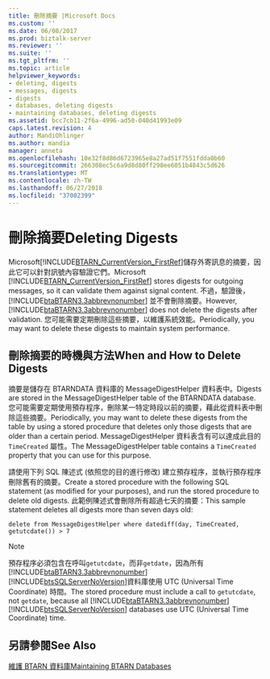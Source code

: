 ```yaml
---
title: 刪除摘要 |Microsoft Docs
ms.custom: ''
ms.date: 06/08/2017
ms.prod: biztalk-server
ms.reviewer: ''
ms.suite: ''
ms.tgt_pltfrm: ''
ms.topic: article
helpviewer_keywords:
- deleting, digests
- messages, digests
- digests
- databases, deleting digests
- maintaining databases, deleting digests
ms.assetid: bcc7cb11-2f6a-4996-ad50-040d41993e09
caps.latest.revision: 4
author: MandiOhlinger
ms.author: mandia
manager: anneta
ms.openlocfilehash: 10e32f8d86d6723965e8a27ad51f7551fdda0b60
ms.sourcegitcommit: 266308ec5c6a9d8d80ff298ee6051b4843c5d626
ms.translationtype: MT
ms.contentlocale: zh-TW
ms.lasthandoff: 06/27/2018
ms.locfileid: "37002399"
---
```

# <a name="deleting-digests"></a><span data-ttu-id="682d6-102">刪除摘要</span><span class="sxs-lookup"><span data-stu-id="682d6-102">Deleting Digests</span></span>
<span data-ttu-id="682d6-103">Microsoft[!INCLUDE[BTARN_CurrentVersion_FirstRef](../../includes/btarn-currentversion-firstref-md.md)]儲存外寄訊息的摘要，因此它可以針對訊號內容驗證它們。</span><span class="sxs-lookup"><span data-stu-id="682d6-103">Microsoft [!INCLUDE[BTARN_CurrentVersion_FirstRef](../../includes/btarn-currentversion-firstref-md.md)] stores digests for outgoing messages, so it can validate them against signal content.</span></span> <span data-ttu-id="682d6-104">不過，驗證後，[!INCLUDE[btaBTARN3.3abbrevnonumber](../../includes/btabtarn3-3abbrevnonumber-md.md)] 並不會刪除摘要。</span><span class="sxs-lookup"><span data-stu-id="682d6-104">However, [!INCLUDE[btaBTARN3.3abbrevnonumber](../../includes/btabtarn3-3abbrevnonumber-md.md)] does not delete the digests after validation.</span></span> <span data-ttu-id="682d6-105">您可能需要定期刪除這些摘要，以維護系統效能。</span><span class="sxs-lookup"><span data-stu-id="682d6-105">Periodically, you may want to delete these digests to maintain system performance.</span></span>  
  
## <a name="when-and-how-to-delete-digests"></a><span data-ttu-id="682d6-106">刪除摘要的時機與方法</span><span class="sxs-lookup"><span data-stu-id="682d6-106">When and How to Delete Digests</span></span>  
 <span data-ttu-id="682d6-107">摘要是儲存在 BTARNDATA 資料庫的 MessageDigestHelper 資料表中。</span><span class="sxs-lookup"><span data-stu-id="682d6-107">Digests are stored in the MessageDigestHelper table of the BTARNDATA database.</span></span> <span data-ttu-id="682d6-108">您可能需要定期使用預存程序，刪除某一特定時段以前的摘要，藉此從資料表中刪除這些摘要。</span><span class="sxs-lookup"><span data-stu-id="682d6-108">Periodically, you may want to delete these digests from the table by using a stored procedure that deletes only those digests that are older than a certain period.</span></span> <span data-ttu-id="682d6-109">MessageDigestHelper 資料表含有可以達成此目的 `TimeCreated` 屬性。</span><span class="sxs-lookup"><span data-stu-id="682d6-109">The MessageDigestHelper table contains a `TimeCreated` property that you can use for this purpose.</span></span>  
  
 <span data-ttu-id="682d6-110">請使用下列 SQL 陳述式 (依照您的目的進行修改) 建立預存程序，並執行預存程序刪除舊有的摘要。</span><span class="sxs-lookup"><span data-stu-id="682d6-110">Create a stored procedure with the following SQL statement (as modified for your purposes), and run the stored procedure to delete old digests.</span></span> <span data-ttu-id="682d6-111">此範例陳述式會刪除所有超過七天的摘要：</span><span class="sxs-lookup"><span data-stu-id="682d6-111">This sample statement deletes all digests more than seven days old:</span></span>  
  
```  
delete from MessageDigestHelper where datediff(day, TimeCreated, getutcdate()) > 7  
```  
  
> [!NOTE]
>  <span data-ttu-id="682d6-112">預存程序必須包含在呼叫`getutcdate`，而非`getdate`，因為所有[!INCLUDE[btaBTARN3.3abbrevnonumber](../../includes/btabtarn3-3abbrevnonumber-md.md)][!INCLUDE[btsSQLServerNoVersion](../../includes/btssqlservernoversion-md.md)]資料庫使用 UTC (Universal Time Coordinate) 時間。</span><span class="sxs-lookup"><span data-stu-id="682d6-112">The stored procedure must include a call to `getutcdate`, not `getdate`, because all [!INCLUDE[btaBTARN3.3abbrevnonumber](../../includes/btabtarn3-3abbrevnonumber-md.md)][!INCLUDE[btsSQLServerNoVersion](../../includes/btssqlservernoversion-md.md)] databases use UTC (Universal Time Coordinate) time.</span></span>  
  
## <a name="see-also"></a><span data-ttu-id="682d6-113">另請參閱</span><span class="sxs-lookup"><span data-stu-id="682d6-113">See Also</span></span>  
 [<span data-ttu-id="682d6-114">維護 BTARN 資料庫</span><span class="sxs-lookup"><span data-stu-id="682d6-114">Maintaining BTARN Databases</span></span>](../../adapters-and-accelerators/accelerator-rosettanet/maintaining-btarn-databases.md)